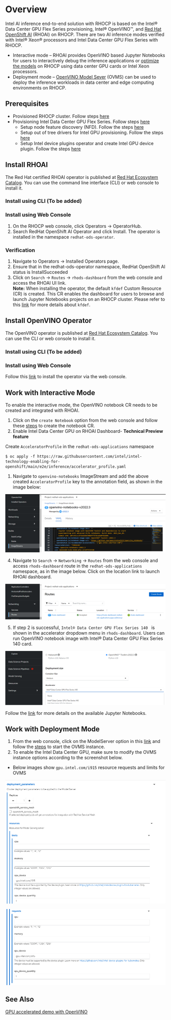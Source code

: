 # Overview
Intel AI inference end-to-end solution with RHOCP is based on the Intel® Data Center GPU Flex Series provisioning, Intel® OpenVINO™, and [Red Hat OpenShift AI](https://www.redhat.com/en/technologies/cloud-computing/openshift/openshift-ai) (RHOAI) on RHOCP. There are two AI inference modes verified with Intel® Xeon® processors and Intel Data Center GPU Flex Series with RHOCP.
* Interactive mode – RHOAI provides OpenVINO based Jupyter Notebooks for users to interactively debug the inference applications or [optimize the models](https://docs.openvino.ai/2023.0/openvino_docs_MO_DG_Deep_Learning_Model_Optimizer_DevGuide.html) on RHOCP using data center GPU cards or Intel Xeon processors.
* Deployment mode – [OpenVINO Model Sever](https://github.com/openvinotoolkit/model_server) (OVMS) can be used to deploy the inference workloads in data center and edge computing environments on RHOCP.  

## Prerequisites
* Provisioned RHOCP cluster. Follow steps [here](/README.md#provisioning-rhocp-cluster)
* Provisioning Intel Data Center GPU Flex Series. Follow steps [here](/README.md#provisioning-intel-hardware-features-on-rhocp)
  * Setup node feature discovery (NFD). Follow the steps [here](/nfd/README.md)
  * Setup out of tree drivers for Intel GPU provisioning. Follow the steps [here](/kmmo/README.md)
  * Setup Intel device plugins operator and create Intel GPU device plugin. Follow the steps [here](/device_plugins/README.md)  

## Install RHOAI
The Red Hat certified RHOAI operator is published at [Red Hat Ecosystem Catalog](https://catalog.redhat.com/software/container-stacks/detail/63b85b573112fe5a95ee9a3a). You can use the command line interface (CLI) or web console to install it.
### Install using CLI (To be added)
### Install using Web Console
1.	On the RHOCP web console, click Operators → OperatorHub.
2.	Search RedHat OpenShift AI Operator and click Install. The operator is installed in the namespace `redhat-ods-operator`.
### Verification
1.	Navigate to Operators → Installed Operators page.
2.	Ensure that in the redhat-ods-operator namespace, RedHat OpenShift AI status is InstallSucceeded 
3.	Click on `Search` -> `Routes` -> `rhods-dashboard` from the web console and access the RHOAI UI link.  
**Note:** When installing the operator, the default `kfdef` Custom Resource (CR) is created. This CR enables the dashboard for users to browse and launch Jupyter Notebooks projects on an RHOCP cluster. Please refer to this [link](https://github.com/red-hat-data-services/odh-deployer) for more details about `kfdef`.
## Install OpenVINO Operator
The OpenVINO operator is published at [Red Hat Ecosystem Catalog](https://catalog.redhat.com/software/container-stacks/detail/60649a56209af65d24b7ca9e). You can use the CLI or web console to install it.
### Install using CLI (To be added)
### Install using Web Console
Follow this [link](https://github.com/openvinotoolkit/operator/blob/v1.1.0/docs/operator_installation.md#operator-instalation)  to install the operator via the web console. 
## Work with Interactive Mode
To enable the interactive mode, the OpenVINO notebook CR needs to be created and integrated with RHOAI.  
1.	Click on the `create Notebook` option from the web console and follow these [steps](https://github.com/openvinotoolkit/operator/blob/main/docs/notebook_in_rhods.md#integration-with-openshift-data-science-and-open-data-hub) to create the notebook CR.
2.	Enable Intel Data Center GPU on RHOAI Dashboard- **Technical Preview feature**

Create `AcceleratorProfile` in the `redhat-ods-applications` namespace 
```
$ oc apply -f https://raw.githubusercontent.com/intel/intel-technology-enabling-for-openshift/main/e2e/inference/accelerator_profile.yaml
```

1. Navigate to `openvino-notebooks` ImageStream and add the above created `AcceleratorProfile` key to the annotation field, as shown in the image below:

![Alt text](/docs/images/openvino-accelerator-field.png)

4. Navigate to `Search` -> `Networking` -> `Routes` from the web console and access `rhods-dashboard` route in the `redhat-ods-applications` namespace, as in the image below. Click on the location link to launch RHOAI dashboard. 
   
![Alt text](/docs/images/rhods-dashboard-route.png)
 
5. If step 2 is successful, ```Intel® Data Center GPU Flex Series 140 ``` is shown in the accelerator dropdown menu in ```rhods-dashboard```. Users can run OpenVINO notebook image with Intel® Data Center GPU Flex Series 140 card. 
   
![Alt text](/docs/images/accelerator-profile-dropdown.png)

Follow the [link](https://github.com/openvinotoolkit/operator/blob/main/docs/notebook_in_rhods.md#integration-with-openshift-data-science-and-open-data-hub) for more details on the available Jupyter Notebooks.

## Work with Deployment Mode
1.	From the web console, click on the ModelServer option in this [link](https://github.com/openvinotoolkit/operator/blob/v1.1.0/docs/operator_installation.md#operator-instalation) and follow the [steps](https://github.com/openvinotoolkit/operator/blob/v1.1.0/docs/modelserver.md#managing-model-servers-via-operator) to start the OVMS instance.  
2.	To enable the Intel Data Center GPU, make sure to modify the OVMS instance options according to the screenshot below.

* Below images show `gpu.intel.com/i915` resource requests and limits for OVMS

![Alt text](/docs/images/Ovms-Gpu-resource-limit.png)

![Alt text](/docs/images/Ovms-Gpu-resource-request.png)


## See Also 
[GPU accelerated demo with OpenVINO](https://www.youtube.com/watch?v=3fTz_k4JT2A)
